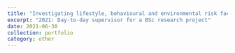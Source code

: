 ```yaml
---
title: "Investigating lifestyle, behavioural and environmental risk factors for complex genetic diseases across species (hypertrophic cardiomyopthy in cats and recurrent exertional rhabdomyolysis in horses)"
excerpt: "2021: Day-to-day supervisor for a BSc research project"
date: 2021-06-30
collection: portfolio
category: other
---
```

 

